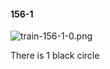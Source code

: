 #### 156-1
![train-156-1-0.png](https://github.com/lil-lab/nlvr/raw/master/nlvr/train/images/26/train-156-1-0.png "train-156-1-0.png")

There is 1 black circle